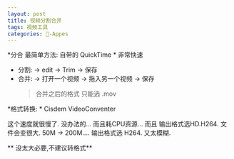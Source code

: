 ```yaml
---
layout: post
title: 视频分割合并
tags: 视频工具
categories: -Appes
---
```



*分合 最简单方法:  自带的 QuickTime * 非常快速
- 分割: → edit → Trim → 保存
- 合并: → 打开一个视频 → 拖入另一个视频 → 保存
	> 合并之后的格式 只能选 .mov 



*格式转换: * Cisdem VideoConventer

这个速度就很慢了. 没办法的...  而且耗CPU资源...
而且  输出格式选HD.H264. 文件会变很大.   50M → 200M....
输出格式选 H264. 又太模糊. 

** 没太大必要,不建议转格式**